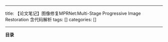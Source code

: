 
--- 
title:  【论文笔记】图像修复MPRNet:Multi-Stage Progressive Image Restoration 含代码解析 
tags: []
categories: [] 

---
**目录**






























